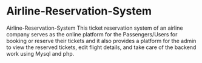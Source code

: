 # Airline-Reservation-System
Airline-Reservation-System
This ticket reservation system of an airline company serves as the online platform for the Passengers/Users for booking or reserve their tickets and it also provides a platform for the admin to view the reserved tickets, edit flight details, and take care of the backend work using Mysql and php.
